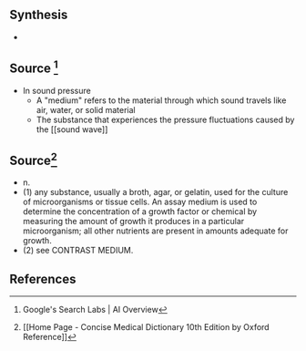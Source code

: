 ## Synthesis
- 
## Source [^1]
- In sound pressure
	- A "medium" refers to the material through which sound travels like air, water, or solid material
	- The substance that experiences the pressure fluctuations caused by the [[sound wave]]
## Source[^2]
- n. 
- (1) any substance, usually a broth, agar, or gelatin, used for the culture of microorganisms or tissue cells. An assay medium is used to determine the concentration of a growth factor or chemical by measuring the amount of growth it produces in a particular microorganism; all other nutrients are present in amounts adequate for growth. 
- (2) see CONTRAST MEDIUM.
## References

[^1]: Google's Search Labs | AI Overview
[^2]: [[Home Page - Concise Medical Dictionary 10th Edition by Oxford Reference]]